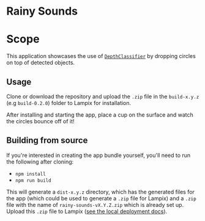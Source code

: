 # Rainy Sounds

# Scope

This application showcases the use of [`DepthClassifier`](https://api.lampix.co/application-development/standard-watchers#depthclassifier) by dropping circles on top of detected objects.

## Usage

Clone or download the repository and upload the `.zip` file in the `build-x.y.z` (e.g `build-0.2.0`) folder to Lampix for installation. 

After installing and starting the app, place a cup on the surface and watch the circles bounce off of it!

## Building from source

If you're interested in creating the app bundle yourself, you'll need to run the following after cloning:

- `npm install`
- `npm run build`

This will generate a `dist-x.y.z` directory, which has the generated files for the app (which could be used to generate a `.zip` file for Lampix) and a `.zip` file with the name of `rainy-sounds-vX.Y.Z.zip` which is already set up. Upload this `.zip` file to Lampix ([see the local deployment docs](https://api.lampix.co/application-development/deploying/local-upload)).
